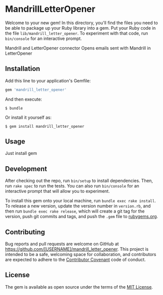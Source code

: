 # MandrillLetterOpener

Welcome to your new gem! In this directory, you'll find the files you need to be able to package up your Ruby library into a gem. Put your Ruby code in the file `lib/mandrill_letter_opener`. To experiment with that code, run `bin/console` for an interactive prompt.

Mandrill and LetterOpener connector
Opens emails sent with Mandrill in LetterOpener

## Installation

Add this line to your application's Gemfile:

```ruby
gem 'mandrill_letter_opener'
```

And then execute:

    $ bundle

Or install it yourself as:

    $ gem install mandrill_letter_opener

## Usage

Just install gem

## Development

After checking out the repo, run `bin/setup` to install dependencies. Then, run `rake spec` to run the tests. You can also run `bin/console` for an interactive prompt that will allow you to experiment.

To install this gem onto your local machine, run `bundle exec rake install`. To release a new version, update the version number in `version.rb`, and then run `bundle exec rake release`, which will create a git tag for the version, push git commits and tags, and push the `.gem` file to [rubygems.org](https://rubygems.org).

## Contributing

Bug reports and pull requests are welcome on GitHub at https://github.com/[USERNAME]/mandrill_letter_opener. This project is intended to be a safe, welcoming space for collaboration, and contributors are expected to adhere to the [Contributor Covenant](contributor-covenant.org) code of conduct.


## License

The gem is available as open source under the terms of the [MIT License](http://opensource.org/licenses/MIT).

